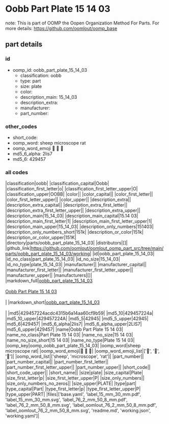 # Oobb Part Plate 15 14 03  

note: This is part of OOMP the Oopen Organization Method For Parts. For more details: https://github.com/oomlout/oomp_base

##  part details





### id
* oomp_id: oobb_part_plate_15_14_03
  * classification: oobb
  * type: part
  * size: plate
  * color: 
  * description_main: 15_14_03
  * description_extra: 
  * manufacturer: 
  * part_number: 

### other_codes
* short_code: 
* oomp_word: sheep microscope rat
* oomp_word_emoji :sheep: :microscope: :rat:
* md5_6_alpha: 2lis7
* md5_6: 429457

### all codes 
|classification|oobb|
|classification_capital|Oobb|
|classification_first_letter|o|
|classification_first_letter_upper|O|
|classification_upper|OOBB|
|color||
|color_capital||
|color_first_letter||
|color_first_letter_upper||
|color_upper||
|description_extra||
|description_extra_capital||
|description_extra_first_letter||
|description_extra_first_letter_upper||
|description_extra_upper||
|description_main|15_14_03|
|description_main_capital|15.14 03|
|description_main_first_letter|1|
|description_main_first_letter_upper|1|
|description_main_upper|15_14_03|
|description_only_numbers|151403|
|description_only_numbers_short|151k|
|description_or_color|151k|
|description_or_color_upper|151K|
|directory|parts/oobb_part_plate_15_14_03|
|distributors|[]|
|github_link|https://github.com/oomlout/oomlout_oomp_part_src/tree/main/parts/oobb_part_plate_15_14_03/working|
|id|oobb_part_plate_15_14_03|
|id_no_class|part_plate_15_14_03|
|id_no_size|15_14_03|
|id_no_type|plate_15_14_03|
|manufacturer||
|manufacturer_capital||
|manufacturer_first_letter||
|manufacturer_first_letter_upper||
|manufacturer_upper||
|manufacturers|[]|
|markdown_full|[oobb_part_plate_15_14_03](https://github.com/oomlout/oomlout_oomp_part_src/tree/main/parts/oobb_part_plate_15_14_03/working)<br>[](https://github.com/oomlout/oomlout_oomp_part_src/tree/main/parts/oobb_part_plate_15_14_03/working)<br>[Oobb Part Plate 15 14 03](https://github.com/oomlout/oomlout_oomp_part_src/tree/main/parts/oobb_part_plate_15_14_03/working)<br><br>|
|markdown_short|[oobb_part_plate_15_14_03](https://github.com/oomlout/oomlout_oomp_part_src/tree/main/parts/oobb_part_plate_15_14_03/working)<br><br>|
|md5|429457224acdc4315b6a14aa60cf9b59|
|md5_10|429457224a|
|md5_10_upper|429457224A|
|md5_5|42945|
|md5_5_upper|42945|
|md5_6|429457|
|md5_6_alpha|2lis7|
|md5_6_alpha_upper|2LIS7|
|md5_6_upper|429457|
|name|Oobb Part Plate 15 14 03|
|name_no_class|Part Plate 15 14 03|
|name_no_size|15 14 03|
|name_no_size_short|15 14 03|
|name_no_type|Plate 15 14 03|
|oomp_key|oomp_oobb_part_plate_15_14_03|
|oomp_word|sheep microscope rat|
|oomp_word_emoji|:sheep: :microscope: :rat:|
|oomp_word_emoji_list|[':sheep:', ':microscope:', ':rat:']|
|oomp_word_list|['sheep', 'microscope', 'rat']|
|part_number||
|part_number_capital||
|part_number_first_letter||
|part_number_first_letter_upper||
|part_number_upper||
|short_code||
|short_code_upper||
|short_name||
|size|plate|
|size_capital|Plate|
|size_first_letter|p|
|size_first_letter_upper|P|
|size_only_numbers||
|size_only_numbers_no_zeros||
|size_upper|PLATE|
|type|part|
|type_capital|Part|
|type_first_letter|p|
|type_first_letter_upper|P|
|type_upper|PART|
|files|['base.yaml', 'label_15_mm_30_mm.pdf', 'label_15_mm_30_mm.svg', 'label_76_2_mm_50_8_mm.pdf', 'label_76_2_mm_50_8_mm.svg', 'label_oomlout_76_2_mm_50_8_mm.pdf', 'label_oomlout_76_2_mm_50_8_mm.svg', 'readme.md', 'working.json', 'working.yaml']|
